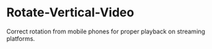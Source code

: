 # Rotate-Vertical-Video
Correct rotation from mobile phones for proper playback on streaming platforms. 
